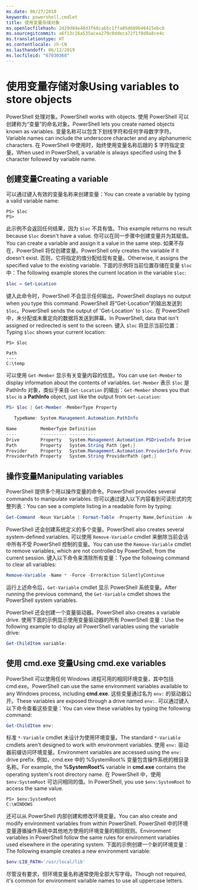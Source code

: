 ```yaml
---
ms.date: 08/27/2018
keywords: powershell,cmdlet
title: 使用变量存储对象
ms.openlocfilehash: 2d20d84e48d3f68cab5c1ffa05d689b46415ebc8
ms.sourcegitcommit: a6f13c16a535acea279c0ddeca72f1f0d8a8ce4c
ms.translationtype: HT
ms.contentlocale: zh-CN
ms.lasthandoff: 06/12/2019
ms.locfileid: "67030368"
---
```

# <a name="using-variables-to-store-objects"></a><span data-ttu-id="61f3e-103">使用变量存储对象</span><span class="sxs-lookup"><span data-stu-id="61f3e-103">Using variables to store objects</span></span>

<span data-ttu-id="61f3e-104">PowerShell 处理对象。</span><span class="sxs-lookup"><span data-stu-id="61f3e-104">PowerShell works with objects.</span></span> <span data-ttu-id="61f3e-105">使用 PowerShell 可以创建称为“变量”的命名对象。</span><span class="sxs-lookup"><span data-stu-id="61f3e-105">PowerShell lets you create named objects known as variables.</span></span>
<span data-ttu-id="61f3e-106">变量名称可以包含下划线字符和任何字母数字字符。</span><span class="sxs-lookup"><span data-stu-id="61f3e-106">Variable names can include the underscore character and any alphanumeric characters.</span></span> <span data-ttu-id="61f3e-107">在 PowerShell 中使用时，始终使用变量名称后跟的 \$ 字符指定变量。</span><span class="sxs-lookup"><span data-stu-id="61f3e-107">When used in PowerShell, a variable is always specified using the \$ character followed by variable name.</span></span>

## <a name="creating-a-variable"></a><span data-ttu-id="61f3e-108">创建变量</span><span class="sxs-lookup"><span data-stu-id="61f3e-108">Creating a variable</span></span>

<span data-ttu-id="61f3e-109">可以通过键入有效的变量名称来创建变量：</span><span class="sxs-lookup"><span data-stu-id="61f3e-109">You can create a variable by typing a valid variable name:</span></span>

```
PS> $loc
PS>
```

<span data-ttu-id="61f3e-110">此示例不会返回任何结果，因为 `$loc` 不具有值。</span><span class="sxs-lookup"><span data-stu-id="61f3e-110">This example returns no result because `$loc` doesn't have a value.</span></span> <span data-ttu-id="61f3e-111">你可以在同一步骤中创建变量并为其赋值。</span><span class="sxs-lookup"><span data-stu-id="61f3e-111">You can create a variable and assign it a value in the same step.</span></span> <span data-ttu-id="61f3e-112">如果不存在，PowerShell 将仅创建变量。</span><span class="sxs-lookup"><span data-stu-id="61f3e-112">PowerShell only creates the variable if it doesn't exist.</span></span>
<span data-ttu-id="61f3e-113">否则，它将指定的值分配给现有变量。</span><span class="sxs-lookup"><span data-stu-id="61f3e-113">Otherwise, it assigns the specified value to the existing variable.</span></span> <span data-ttu-id="61f3e-114">下面的示例将当前位置存储在变量 `$loc` 中：</span><span class="sxs-lookup"><span data-stu-id="61f3e-114">The following example stores the current location in the variable `$loc`:</span></span>

```powershell
$loc = Get-Location
```

<span data-ttu-id="61f3e-115">键入此命令时，PowerShell 不会显示任何输出。</span><span class="sxs-lookup"><span data-stu-id="61f3e-115">PowerShell displays no output when you type this command.</span></span> <span data-ttu-id="61f3e-116">PowerShell 将“Get-Location”的输出发送到 `$loc`。</span><span class="sxs-lookup"><span data-stu-id="61f3e-116">PowerShell sends the output of 'Get-Location' to `$loc`.</span></span> <span data-ttu-id="61f3e-117">在 PowerShell 中，未分配或未重定向的数据将发送到屏幕。</span><span class="sxs-lookup"><span data-stu-id="61f3e-117">In PowerShell, data that isn't assigned or redirected is sent to the screen.</span></span> <span data-ttu-id="61f3e-118">键入 `$loc` 将显示当前位置：</span><span class="sxs-lookup"><span data-stu-id="61f3e-118">Typing `$loc` shows your current location:</span></span>

```
PS> $loc

Path
----
C:\temp
```

<span data-ttu-id="61f3e-119">可以使用 `Get-Member` 显示有关变量内容的信息。</span><span class="sxs-lookup"><span data-stu-id="61f3e-119">You can use `Get-Member` to display information about the contents of variables.</span></span> <span data-ttu-id="61f3e-120">`Get-Member` 表示 `$loc` 是 PathInfo 对象，类似于来自 `Get-Location` 的输出：</span><span class="sxs-lookup"><span data-stu-id="61f3e-120">`Get-Member` shows you that `$loc` is a **PathInfo** object, just like the output from `Get-Location`:</span></span>

```powershell
PS> $loc | Get-Member -MemberType Property

   TypeName: System.Management.Automation.PathInfo

Name         MemberType Definition
----         ---------- ----------
Drive        Property   System.Management.Automation.PSDriveInfo Drive {get;}
Path         Property   System.String Path {get;}
Provider     Property   System.Management.Automation.ProviderInfo Provider {...
ProviderPath Property   System.String ProviderPath {get;}
```

## <a name="manipulating-variables"></a><span data-ttu-id="61f3e-121">操作变量</span><span class="sxs-lookup"><span data-stu-id="61f3e-121">Manipulating variables</span></span>

<span data-ttu-id="61f3e-122">PowerShell 提供多个用以操作变量的命令。</span><span class="sxs-lookup"><span data-stu-id="61f3e-122">PowerShell provides several commands to manipulate variables.</span></span> <span data-ttu-id="61f3e-123">你可以通过键入以下内容看到可读形式的完整列表：</span><span class="sxs-lookup"><span data-stu-id="61f3e-123">You can see a complete listing in a readable form by typing:</span></span>

```powershell
Get-Command -Noun Variable | Format-Table -Property Name,Definition -AutoSize -Wrap
```

<span data-ttu-id="61f3e-124">PowerShell 还会创建系统定义的多个变量。</span><span class="sxs-lookup"><span data-stu-id="61f3e-124">PowerShell also creates several system-defined variables.</span></span> <span data-ttu-id="61f3e-125">可以使用 `Remove-Variable` cmdlet 来删除当前会话中所有不受 PowerShell 控制的变量。</span><span class="sxs-lookup"><span data-stu-id="61f3e-125">You can use the `Remove-Variable` cmdlet to remove variables, which are not controlled by PowerShell, from the current session.</span></span> <span data-ttu-id="61f3e-126">键入以下命令来清除所有变量：</span><span class="sxs-lookup"><span data-stu-id="61f3e-126">Type the following command to clear all variables:</span></span>

```powershell
Remove-Variable -Name * -Force -ErrorAction SilentlyContinue
```

<span data-ttu-id="61f3e-127">运行上述命令后，`Get-Variable` cmdlet 显示 PowerShell 系统变量。</span><span class="sxs-lookup"><span data-stu-id="61f3e-127">After running the previous command, the `Get-Variable` cmdlet shows the PowerShell system variables.</span></span>

<span data-ttu-id="61f3e-128">PowerShell 还会创建一个变量驱动器。</span><span class="sxs-lookup"><span data-stu-id="61f3e-128">PowerShell also creates a variable drive.</span></span> <span data-ttu-id="61f3e-129">使用下面的示例显示使用变量驱动器的所有 PowerShell 变量：</span><span class="sxs-lookup"><span data-stu-id="61f3e-129">Use the following example to display all PowerShell variables using the variable drive:</span></span>

```powershell
Get-ChildItem variable:
```

## <a name="using-cmdexe-variables"></a><span data-ttu-id="61f3e-130">使用 cmd.exe 变量</span><span class="sxs-lookup"><span data-stu-id="61f3e-130">Using cmd.exe variables</span></span>

<span data-ttu-id="61f3e-131">PowerShell 可以使用任何 Windows 进程可用的相同环境变量，其中包括 cmd.exe。</span><span class="sxs-lookup"><span data-stu-id="61f3e-131">PowerShell can use the same environment variables available to any Windows process, including **cmd.exe**.</span></span> <span data-ttu-id="61f3e-132">这些变量通过名为 `env:` 的驱动器公开。</span><span class="sxs-lookup"><span data-stu-id="61f3e-132">These variables are exposed through a drive named `env:`.</span></span> <span data-ttu-id="61f3e-133">可以通过键入以下命令查看这些变量：</span><span class="sxs-lookup"><span data-stu-id="61f3e-133">You can view these variables by typing the following command:</span></span>

```powershell
Get-ChildItem env:
```

<span data-ttu-id="61f3e-134">标准 `*-Variable` cmdlet 未设计为使用环境变量。</span><span class="sxs-lookup"><span data-stu-id="61f3e-134">The standard `*-Variable` cmdlets aren't designed to work with environment variables.</span></span> <span data-ttu-id="61f3e-135">使用 `env:` 驱动器前缀访问环境变量。</span><span class="sxs-lookup"><span data-stu-id="61f3e-135">Environment variables are accessed using the `env:` drive prefix.</span></span> <span data-ttu-id="61f3e-136">例如，cmd.exe 中的 %SystemRoot% 变量包含操作系统的根目录名称。</span><span class="sxs-lookup"><span data-stu-id="61f3e-136">For example, the **%SystemRoot%** variable in **cmd.exe** contains the operating system's root directory name.</span></span> <span data-ttu-id="61f3e-137">在 PowerShell 中，使用 `$env:SystemRoot` 可访问相同的值。</span><span class="sxs-lookup"><span data-stu-id="61f3e-137">In PowerShell, you use `$env:SystemRoot` to access the same value.</span></span>

```
PS> $env:SystemRoot
C:\WINDOWS
```

<span data-ttu-id="61f3e-138">还可以从 PowerShell 内部创建和修改环境变量。</span><span class="sxs-lookup"><span data-stu-id="61f3e-138">You can also create and modify environment variables from within PowerShell.</span></span> <span data-ttu-id="61f3e-139">PowerShell 中的环境变量遵循操作系统中其他地方使用的环境变量的相同规则。</span><span class="sxs-lookup"><span data-stu-id="61f3e-139">Environment variables in PowerShell follow the same rules for environment variables used elsewhere in the operating system.</span></span> <span data-ttu-id="61f3e-140">下面的示例创建一个新的环境变量：</span><span class="sxs-lookup"><span data-stu-id="61f3e-140">The following example creates a new environment variable:</span></span>

```powershell
$env:LIB_PATH='/usr/local/lib'
```

<span data-ttu-id="61f3e-141">尽管没有要求，但环境变量名称通常使用全部大写字母。</span><span class="sxs-lookup"><span data-stu-id="61f3e-141">Though not required, it's common for environment variable names to use all uppercase letters.</span></span>
